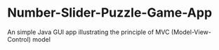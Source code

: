# Number-Slider-Puzzle-Game-App
An simple Java GUI app illustrating the principle of MVC (Model-View-Control) model
